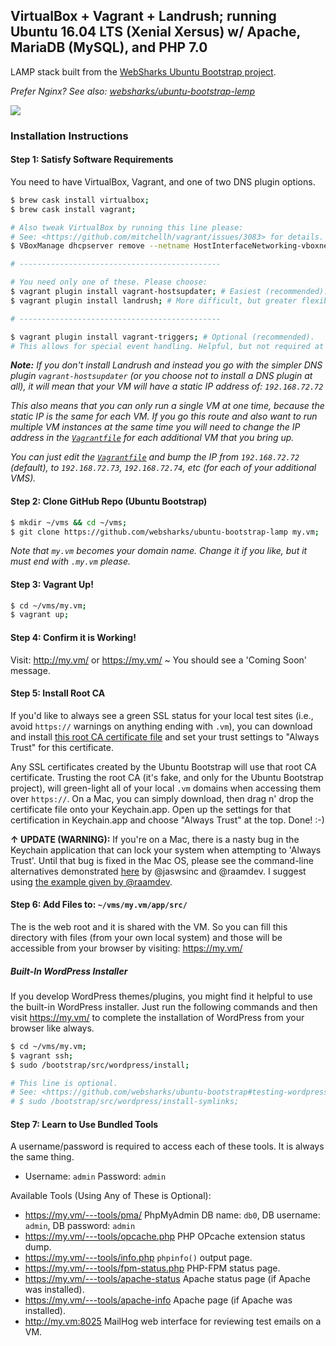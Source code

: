 ## VirtualBox + Vagrant + Landrush; running Ubuntu 16.04 LTS (Xenial Xersus) w/ Apache, MariaDB (MySQL), and PHP 7.0

LAMP stack built from the [WebSharks Ubuntu Bootstrap project](https://github.com/websharks/ubuntu-bootstrap).

_Prefer Nginx? See also: [websharks/ubuntu-bootstrap-lemp](https://github.com/websharks/ubuntu-bootstrap-lemp)_

![](http://cdn.websharks-inc.com/jaswsinc/uploads/2015/03/os-x-vagrant-virtualbox.png)

### Installation Instructions

#### Step 1: Satisfy Software Requirements

You need to have VirtualBox, Vagrant, and one of two DNS plugin options.

```bash
$ brew cask install virtualbox;
$ brew cask install vagrant;

# Also tweak VirtualBox by running this line please:
# See: <https://github.com/mitchellh/vagrant/issues/3083> for details.
$ VBoxManage dhcpserver remove --netname HostInterfaceNetworking-vboxnet0;

# ---------------------------------------------

# You need only one of these. Please choose:
$ vagrant plugin install vagrant-hostsupdater; # Easiest (recommended).
$ vagrant plugin install landrush; # More difficult, but greater flexibility.

# ---------------------------------------------

$ vagrant plugin install vagrant-triggers; # Optional (recommended).
# This allows for special event handling. Helpful, but not required at this time.
```

_**Note:** If you don't install Landrush and instead you go with the simpler DNS plugin `vagrant-hostsupdater` (or you choose not to install a DNS plugin at all), it will mean that your VM will have a static IP address of: `192.168.72.72`_

_This also means that you can only run a single VM at one time, because the static IP is the same for each VM. If you go this route and also want to run multiple VM instances at the same time you will need to change the IP address in the [`Vagrantfile`](Vagrantfile) for each additional VM that you bring up._

_You can just edit the [`Vagrantfile`](Vagrantfile) and bump the IP from `192.168.72.72` (default),  to `192.168.72.73`, `192.168.72.74`, etc (for each of your additional VMS)._

#### Step 2: Clone GitHub Repo (Ubuntu Bootstrap)

```bash
$ mkdir ~/vms && cd ~/vms;
$ git clone https://github.com/websharks/ubuntu-bootstrap-lamp my.vm;
```

_Note that `my.vm` becomes your domain name. Change it if you like, but it must end with `.my.vm` please._

#### Step 3: Vagrant Up!

```bash
$ cd ~/vms/my.vm;
$ vagrant up;
```

#### Step 4: Confirm it is Working!

Visit: http://my.vm/ or https://my.vm/ ~ You should see a 'Coming Soon' message.

#### Step 5: Install Root CA

If you'd like to always see a green SSL status for your local test sites (i.e., avoid `https://` warnings on anything ending with `.vm`), you can download and install [this root CA certificate file](https://github.com/websharks/ubuntu-bootstrap/blob/master/src/ssl/vm-ca-crt.pem) and set your trust settings to "Always Trust" for this certificate.

Any SSL certificates created by the Ubuntu Bootstrap will use that root CA certificate. Trusting the root CA (it's fake, and only for the Ubuntu Bootstrap project), will green-light all of your local `.vm` domains when accessing them over `https://`. On a Mac, you can simply download, then drag n' drop the certificate file onto your Keychain.app. Open up the settings for that certification in Keychain.app and choose "Always Trust" at the top. Done! :-)

**↑ UPDATE (WARNING):** If you're on a Mac, there is a nasty bug in the Keychain application that can lock your system when attempting to 'Always Trust'. Until that bug is fixed in the Mac OS, please see the command-line alternatives demonstrated [here](https://github.com/websharks/ubuntu-bootstrap/issues/11#issuecomment-224305268) by @jaswsinc and @raamdev. I suggest using [the example given by @raamdev](https://github.com/websharks/ubuntu-bootstrap/issues/11#issuecomment-224332504).

#### Step 6: Add Files to: `~/vms/my.vm/app/src/`

The is the web root and it is shared with the VM. So you can fill this directory with files (from your own local system) and those will be accessible from your browser by visiting: https://my.vm/

##### Built-In WordPress Installer

If you develop WordPress themes/plugins, you might find it helpful to use the built-in WordPress installer. Just run the following commands and then visit https://my.vm/ to complete the installation of WordPress from your browser like always.

```bash
$ cd ~/vms/my.vm;
$ vagrant ssh;
$ sudo /bootstrap/src/wordpress/install;

# This line is optional.
# See: <https://github.com/websharks/ubuntu-bootstrap#testing-wordpress-themesplugins-easily>
# $ sudo /bootstrap/src/wordpress/install-symlinks;
```

#### Step 7: Learn to Use Bundled Tools

A username/password is required to access each of these tools. It is always the same thing.

- Username: `admin` Password: `admin`

Available Tools (Using Any of These is Optional):

- <https://my.vm/---tools/pma/> PhpMyAdmin
  DB name: `db0`, DB username: `admin`, DB password: `admin`
- <https://my.vm/---tools/opcache.php> PHP OPcache extension status dump.
- <https://my.vm/---tools/info.php> `phpinfo()` output page.
- <https://my.vm/---tools/fpm-status.php> PHP-FPM status page.
- <https://my.vm/---tools/apache-status> Apache status page (if Apache was installed).
- <https://my.vm/---tools/apache-info> Apache page (if Apache was installed).
- <http://my.vm:8025> MailHog web interface for reviewing test emails on a VM.

